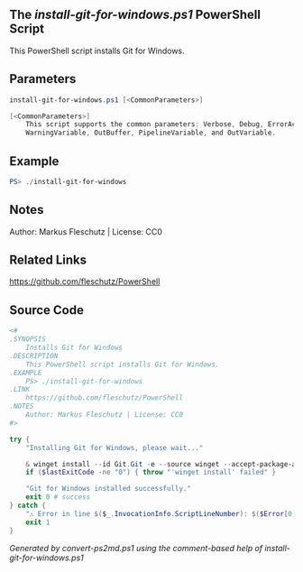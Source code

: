 ## The *install-git-for-windows.ps1* PowerShell Script

This PowerShell script installs Git for Windows.

## Parameters
```powershell
install-git-for-windows.ps1 [<CommonParameters>]

[<CommonParameters>]
    This script supports the common parameters: Verbose, Debug, ErrorAction, ErrorVariable, WarningAction, 
    WarningVariable, OutBuffer, PipelineVariable, and OutVariable.
```

## Example
```powershell
PS> ./install-git-for-windows

```

## Notes
Author: Markus Fleschutz | License: CC0

## Related Links
https://github.com/fleschutz/PowerShell

## Source Code
```powershell
<#
.SYNOPSIS
	Installs Git for Windows
.DESCRIPTION
	This PowerShell script installs Git for Windows.
.EXAMPLE
	PS> ./install-git-for-windows
.LINK
	https://github.com/fleschutz/PowerShell
.NOTES
	Author: Markus Fleschutz | License: CC0
#>

try {
	"Installing Git for Windows, please wait..."

	& winget install --id Git.Git -e --source winget --accept-package-agreements --accept-source-agreements
	if ($lastExitCode -ne "0") { throw "'winget install' failed" }

	"Git for Windows installed successfully."
	exit 0 # success
} catch {
	"⚠️ Error in line $($_.InvocationInfo.ScriptLineNumber): $($Error[0])"
	exit 1
}
```

*Generated by convert-ps2md.ps1 using the comment-based help of install-git-for-windows.ps1*
